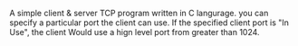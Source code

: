A simple client & server TCP program written in C langurage. you can specify a particular port the client can use.
If the specified client port is "In Use", the client Would use a hign level port from greater than 1024.
